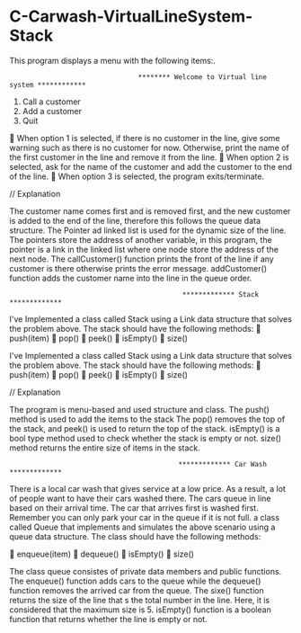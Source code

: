 # C-Carwash-VirtualLineSystem-Stack

This program displays a menu with the following items:.

                                    ******** Welcome to Virtual line system ************
1. Call a customer 
2. Add a customer 
3. Quit

 When option 1 is selected, if there is no customer in the line, give some warning such as there is no customer for now. Otherwise, print the name of the first customer in the line and remove it from the line.
 When option 2 is selected, ask for the name of the customer and add the customer to the end of the line.
 When option 3 is selected, the program exits/terminate.

// Explanation 

The customer name comes first and is removed first, and the new customer is added to the end of the line, therefore this follows the queue data structure.
The Pointer ad linked list is used for the dynamic size of the line. 
The pointers store the address of another variable, in this program, the pointer is a link in the linked list where one node store the address of the next node.
The callCustomer() function prints the front of the line if any customer is there otherwise prints the error message. 
addCustomer() function adds the customer name into the line in the queue order. 



                                               ************* Stack *************
                                               
I've Implemented a class called Stack using a Link data structure that solves the problem above. The stack should have the following methods:
 push(item)
 pop()
 peek()
 isEmpty() 
 size()

I've Implemented a class called Stack using a Link data structure that solves the problem above. The stack should have the following methods:
 push(item)
 pop()
 peek()
 isEmpty() 
 size()

// Explanation 

The program is menu-based and used structure and class.
The push() method is used to add the items to the stack
The pop() removes the top of the stack, and peek() is used to return the top of the stack.
isEmpty() is a bool type method used to check whether the stack is empty or not.
size() method returns the entire size of items in the stack.

                                              ************* Car Wash *************
                                              
There is a local car wash that gives service at a low price. As a result, a lot of people want to have their cars washed there. The cars queue in line based on their arrival time. The car that arrives first is washed first. Remember you can only park your car in the queue if it is not full.
 a class called Queue that implements and simulates the above scenario using a queue data structure. The class should have the following methods:
 
 enqueue(item)
 dequeue()
 isEmpty()
 size()

The class queue consistes of private data members and public functions. 
The enqueue() function adds cars to the queue while the dequeue() function removes the arrived car from the queue.
The sixe() function returns the size of the line that s the total number in the line.
Here, it is considered that the maximum size is 5.
isEmpty() function is a boolean function that returns whether the line is empty or not.
